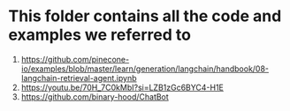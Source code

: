 # This folder contains all the code and examples we referred to

1. https://github.com/pinecone-io/examples/blob/master/learn/generation/langchain/handbook/08-langchain-retrieval-agent.ipynb
2. https://youtu.be/70H_7C0kMbI?si=LZB1zGc6BYC4-H1E
3. https://github.com/binary-hood/ChatBot
